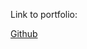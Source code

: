 <!DOCTYPE html>
<html>
<head>
  <meta charset="utf-8">
  <meta name="viewport" content="width=device-width">
  <title>JS Bin</title>
</head>
<body>
  <p>Link to portfolio:</p> <a href="https://penguuuu.github.io/portfolio/">Github</a>
</body>
</html>
